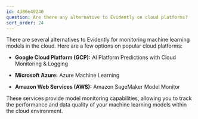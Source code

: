 ```yaml
---
id: 4d86e49240
question: Are there any alternative to Evidently on cloud platforms?
sort_order: 24
---
```


There are several alternatives to Evidently for monitoring machine learning models in the cloud. Here are a few options on popular cloud platforms:

- **Google Cloud Platform (GCP):** AI Platform Predictions with Cloud Monitoring & Logging

- **Microsoft Azure:** Azure Machine Learning

- **Amazon Web Services (AWS):** Amazon SageMaker Model Monitor

These services provide model monitoring capabilities, allowing you to track the performance and data quality of your machine learning models within the cloud environment.